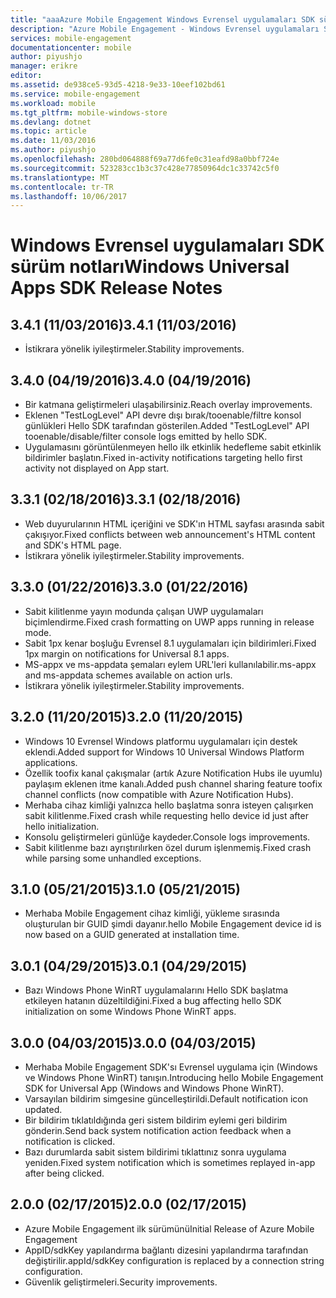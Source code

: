 ```yaml
---
title: "aaaAzure Mobile Engagement Windows Evrensel uygulamaları SDK sürüm notları | Microsoft Docs"
description: "Azure Mobile Engagement - Windows Evrensel uygulamaları SDK sürüm notları"
services: mobile-engagement
documentationcenter: mobile
author: piyushjo
manager: erikre
editor: 
ms.assetid: de938ce5-93d5-4218-9e33-10eef102bd61
ms.service: mobile-engagement
ms.workload: mobile
ms.tgt_pltfrm: mobile-windows-store
ms.devlang: dotnet
ms.topic: article
ms.date: 11/03/2016
ms.author: piyushjo
ms.openlocfilehash: 280bd064888f69a77d6fe0c31eafd98a0bbf724e
ms.sourcegitcommit: 523283cc1b3c37c428e77850964dc1c33742c5f0
ms.translationtype: MT
ms.contentlocale: tr-TR
ms.lasthandoff: 10/06/2017
---
```

# <a name="windows-universal-apps-sdk-release-notes"></a><span data-ttu-id="2d2e1-103">Windows Evrensel uygulamaları SDK sürüm notları</span><span class="sxs-lookup"><span data-stu-id="2d2e1-103">Windows Universal Apps SDK Release Notes</span></span>
## <a name="341-11032016"></a><span data-ttu-id="2d2e1-104">3.4.1 (11/03/2016)</span><span class="sxs-lookup"><span data-stu-id="2d2e1-104">3.4.1 (11/03/2016)</span></span>

* <span data-ttu-id="2d2e1-105">İstikrara yönelik iyileştirmeler.</span><span class="sxs-lookup"><span data-stu-id="2d2e1-105">Stability improvements.</span></span>

## <a name="340-04192016"></a><span data-ttu-id="2d2e1-106">3.4.0 (04/19/2016)</span><span class="sxs-lookup"><span data-stu-id="2d2e1-106">3.4.0 (04/19/2016)</span></span>
* <span data-ttu-id="2d2e1-107">Bir katmana geliştirmeleri ulaşabilirsiniz.</span><span class="sxs-lookup"><span data-stu-id="2d2e1-107">Reach overlay improvements.</span></span>
* <span data-ttu-id="2d2e1-108">Eklenen "TestLogLevel" API devre dışı bırak/tooenable/filtre konsol günlükleri Hello SDK tarafından gösterilen.</span><span class="sxs-lookup"><span data-stu-id="2d2e1-108">Added "TestLogLevel" API tooenable/disable/filter console logs emitted by hello SDK.</span></span>
* <span data-ttu-id="2d2e1-109">Uygulamasını görüntülenmeyen hello ilk etkinlik hedefleme sabit etkinlik bildirimler başlatın.</span><span class="sxs-lookup"><span data-stu-id="2d2e1-109">Fixed in-activity notifications targeting hello first activity not displayed on App start.</span></span>

## <a name="331-02182016"></a><span data-ttu-id="2d2e1-110">3.3.1 (02/18/2016)</span><span class="sxs-lookup"><span data-stu-id="2d2e1-110">3.3.1 (02/18/2016)</span></span>
* <span data-ttu-id="2d2e1-111">Web duyurularının HTML içeriğini ve SDK'ın HTML sayfası arasında sabit çakışıyor.</span><span class="sxs-lookup"><span data-stu-id="2d2e1-111">Fixed conflicts between web announcement's HTML content and SDK's HTML page.</span></span>
* <span data-ttu-id="2d2e1-112">İstikrara yönelik iyileştirmeler.</span><span class="sxs-lookup"><span data-stu-id="2d2e1-112">Stability improvements.</span></span>

## <a name="330-01222016"></a><span data-ttu-id="2d2e1-113">3.3.0 (01/22/2016)</span><span class="sxs-lookup"><span data-stu-id="2d2e1-113">3.3.0 (01/22/2016)</span></span>
* <span data-ttu-id="2d2e1-114">Sabit kilitlenme yayın modunda çalışan UWP uygulamaları biçimlendirme.</span><span class="sxs-lookup"><span data-stu-id="2d2e1-114">Fixed crash formatting on UWP apps running in release mode.</span></span>
* <span data-ttu-id="2d2e1-115">Sabit 1px kenar boşluğu Evrensel 8.1 uygulamaları için bildirimleri.</span><span class="sxs-lookup"><span data-stu-id="2d2e1-115">Fixed 1px margin on notifications for Universal 8.1 apps.</span></span>
* <span data-ttu-id="2d2e1-116">MS-appx ve ms-appdata şemaları eylem URL'leri kullanılabilir.</span><span class="sxs-lookup"><span data-stu-id="2d2e1-116">ms-appx and ms-appdata schemes available on action urls.</span></span>
* <span data-ttu-id="2d2e1-117">İstikrara yönelik iyileştirmeler.</span><span class="sxs-lookup"><span data-stu-id="2d2e1-117">Stability improvements.</span></span>

## <a name="320-11202015"></a><span data-ttu-id="2d2e1-118">3.2.0 (11/20/2015)</span><span class="sxs-lookup"><span data-stu-id="2d2e1-118">3.2.0 (11/20/2015)</span></span>
* <span data-ttu-id="2d2e1-119">Windows 10 Evrensel Windows platformu uygulamaları için destek eklendi.</span><span class="sxs-lookup"><span data-stu-id="2d2e1-119">Added support for Windows 10 Universal Windows Platform applications.</span></span>
* <span data-ttu-id="2d2e1-120">Özellik toofix kanal çakışmalar (artık Azure Notification Hubs ile uyumlu) paylaşım eklenen itme kanalı.</span><span class="sxs-lookup"><span data-stu-id="2d2e1-120">Added push channel sharing feature toofix channel conflicts (now compatible with Azure Notification Hubs).</span></span>
* <span data-ttu-id="2d2e1-121">Merhaba cihaz kimliği yalnızca hello başlatma sonra isteyen çalışırken sabit kilitlenme.</span><span class="sxs-lookup"><span data-stu-id="2d2e1-121">Fixed crash while requesting hello device id just after hello initialization.</span></span>
* <span data-ttu-id="2d2e1-122">Konsolu geliştirmeleri günlüğe kaydeder.</span><span class="sxs-lookup"><span data-stu-id="2d2e1-122">Console logs improvements.</span></span>
* <span data-ttu-id="2d2e1-123">Sabit kilitlenme bazı ayrıştırılırken özel durum işlenmemiş.</span><span class="sxs-lookup"><span data-stu-id="2d2e1-123">Fixed crash while parsing some unhandled exceptions.</span></span>

## <a name="310-05212015"></a><span data-ttu-id="2d2e1-124">3.1.0 (05/21/2015)</span><span class="sxs-lookup"><span data-stu-id="2d2e1-124">3.1.0 (05/21/2015)</span></span>
* <span data-ttu-id="2d2e1-125">Merhaba Mobile Engagement cihaz kimliği, yükleme sırasında oluşturulan bir GUID şimdi dayanır.</span><span class="sxs-lookup"><span data-stu-id="2d2e1-125">hello Mobile Engagement device id is now based on a GUID generated at installation time.</span></span>

## <a name="301-04292015"></a><span data-ttu-id="2d2e1-126">3.0.1 (04/29/2015)</span><span class="sxs-lookup"><span data-stu-id="2d2e1-126">3.0.1 (04/29/2015)</span></span>
* <span data-ttu-id="2d2e1-127">Bazı Windows Phone WinRT uygulamalarını Hello SDK başlatma etkileyen hatanın düzeltildiğini.</span><span class="sxs-lookup"><span data-stu-id="2d2e1-127">Fixed a bug affecting hello SDK initialization on some Windows Phone WinRT apps.</span></span>

## <a name="300-04032015"></a><span data-ttu-id="2d2e1-128">3.0.0 (04/03/2015)</span><span class="sxs-lookup"><span data-stu-id="2d2e1-128">3.0.0 (04/03/2015)</span></span>
* <span data-ttu-id="2d2e1-129">Merhaba Mobile Engagement SDK'sı Evrensel uygulama için (Windows ve Windows Phone WinRT) tanışın.</span><span class="sxs-lookup"><span data-stu-id="2d2e1-129">Introducing hello Mobile Engagement SDK for Universal App (Windows and Windows Phone WinRT).</span></span>
* <span data-ttu-id="2d2e1-130">Varsayılan bildirim simgesine güncelleştirildi.</span><span class="sxs-lookup"><span data-stu-id="2d2e1-130">Default notification icon updated.</span></span>
* <span data-ttu-id="2d2e1-131">Bir bildirim tıklatıldığında geri sistem bildirim eylemi geri bildirim gönderin.</span><span class="sxs-lookup"><span data-stu-id="2d2e1-131">Send back system notification action feedback when a notification is clicked.</span></span>
* <span data-ttu-id="2d2e1-132">Bazı durumlarda sabit sistem bildirimi tıklattınız sonra uygulama yeniden.</span><span class="sxs-lookup"><span data-stu-id="2d2e1-132">Fixed system notification which is sometimes replayed in-app after being clicked.</span></span>

## <a name="200-02172015"></a><span data-ttu-id="2d2e1-133">2.0.0 (02/17/2015)</span><span class="sxs-lookup"><span data-stu-id="2d2e1-133">2.0.0 (02/17/2015)</span></span>
* <span data-ttu-id="2d2e1-134">Azure Mobile Engagement ilk sürümünü</span><span class="sxs-lookup"><span data-stu-id="2d2e1-134">Initial Release of Azure Mobile Engagement</span></span>
* <span data-ttu-id="2d2e1-135">AppID/sdkKey yapılandırma bağlantı dizesini yapılandırma tarafından değiştirilir.</span><span class="sxs-lookup"><span data-stu-id="2d2e1-135">appId/sdkKey configuration is replaced by a connection string configuration.</span></span>
* <span data-ttu-id="2d2e1-136">Güvenlik geliştirmeleri.</span><span class="sxs-lookup"><span data-stu-id="2d2e1-136">Security improvements.</span></span>

